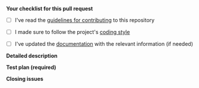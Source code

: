 <!-- Filling this template is mandatory -->

**Your checklist for this pull request**
- [ ] I've read the [guidelines for contributing](https://cutter.re/docs/developers-docs/first-time.html) to this repository
- [ ] I made sure to follow the project's [coding style](https://cutter.re/docs/developers-docs.html)
- [ ] I've updated the [documentation](https://cutter.re/docs/user-docs.html) with the relevant information (if needed)


**Detailed description**

<!-- Explain the **details** for making this change. Is a new feature implemented? What existing problem does the pull request solve? How does the pull request solve these issues? Please provide enough information so that others can review your pull request. -->

**Test plan (required)**

<!-- What steps should the reviewer take to test your pull request? Demonstrate that the code is solid. Example: The exact actions you made and their outcome. Add screenshots/videos if the pull request changes UI. This is your time to re-check that everything works and that you covered all the edge cases -->


<!-- **Code formatting**
Make sure you ran astyle on your code before making the PR. Check our contribution guidelines here: https://cutter.re/docs/code.html -->

**Closing issues**

<!-- put "closes #XXXX" in your comment to auto-close the issue that your PR fixes (if such). -->
